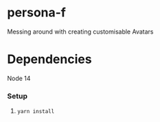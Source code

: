 # persona-f
Messing around with creating customisable Avatars


# Dependencies

Node 14


### Setup 

1. `yarn install`
